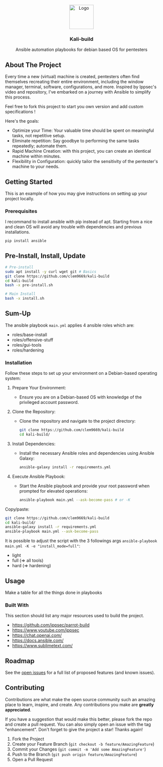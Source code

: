 <!-- PROJECT LOGO -->
<br />
<div align="center">
  <a href="https://github.com/clem9669/kali-build">
    <img src="https://upload.wikimedia.org/wikipedia/commons/2/24/Ansible_logo.svg" alt="Logo" width="80" height="80">
  </a>

  <h3 align="center">Kali-build</h3>

  <p align="center">
    Ansible automation playbooks for debian based OS for pentesters
    <br>
  </p>
</div>
  
<!-- ABOUT THE PROJECT -->
## About The Project

Every time a new (virtual) machine is created, pentesters often find themselves recreating their entire environment, including the window manager, terminal, software, configurations, and more. 
Inspired by Ippsec's video and repository, I've embarked on a journey with Ansible to simplify this process.

Feel free to fork this project to start you own version and add custom specifications ! 

Here's the goals:
* Optimize your Time: Your valuable time should be spent on meaningful tasks, not repetitive setup.
* Eliminate repetition: Say goodbye to performing the same tasks repeatedly; automate them.
* Rapid Machine Creation: with this project, you can create an identical machine within minutes.
* Flexibility in Configuration: quickly tailor the sensitivity of the pentester's machine to your needs.

<!-- GETTING STARTED -->
## Getting Started

This is an example of how you may give instructions on setting up your project locally.

### Prerequisites

I recommand to install ansible with pip instead of apt.
Starting from a nice and clean OS will avoid any trouble with dependencies and previous installations.

```sh
pip install ansible
```

## Pre-Install, Install, Update

```bash
# Pre-install
sudo apt install -y curl wget git # Basics
git clone https://github.com/clem9669/kali-build
cd kali-build
bash -x pre-install.sh

# Main Install
bash -x install.sh

```

## Sum-Up

The ansible playbook `main.yml` applies 4 ansible roles which are:

- roles/base-install
- roles/offensive-stuff
- roles/gui-tools
- roles/hardening

### Installation

Follow these steps to set up your environment on a Debian-based operating system:

1. Prepare Your Environment:
    * Ensure you are on a Debian-based OS with knowledge of the privileged account password.

2. Clone the Repository:
    * Clone the repository and navigate to the project directory:

        ```sh
        git clone https://github.com/clem9669/kali-build
        cd kali-build/
        ```

3. Install Dependencies:
    * Install the necessary Ansible roles and dependencies using Ansible Galaxy:

        ```sh
        ansible-galaxy install -r requirements.yml
        ```

4. Execute Ansible Playbook:
    * Start the Ansible playbook and provide your root password when prompted for elevated operations:

        ```sh
        ansible-playbook main.yml --ask-become-pass # or -K
        ```

Copy/paste:
```sh
git clone https://github.com/clem9669/kali-build
cd kali-build/
ansible-galaxy install -r requirements.yml
ansible-playbook main.yml --ask-become-pass
```

It is possible to adjust the script with the 3 followings args `ansible-playbook main.yml -K -e "install_mode=full"`:
- light
- full (=> all tools)
- hard (=> hardening)

<!-- USAGE EXAMPLES -->
## Usage

Make a table for all the things done in playbooks


### Built With

This section should list any major resources used to build the project. 

* https://github.com/ippsec/parrot-build
* https://www.youtube.com/ippsec
* https://chat.openai.com/
* https://docs.ansible.com/
* https://www.sublimetext.com/

<!-- ROADMAP -->
## Roadmap

See the [open issues](https://github.com/clem9669/kali-build/issues) for a full list of proposed features (and known issues).


<!-- CONTRIBUTING -->
## Contributing

Contributions are what make the open source community such an amazing place to learn, inspire, and create. Any contributions you make are **greatly appreciated**.

If you have a suggestion that would make this better, please fork the repo and create a pull request. You can also simply open an issue with the tag "enhancement".
Don't forget to give the project a star! Thanks again!

1. Fork the Project
2. Create your Feature Branch (`git checkout -b feature/AmazingFeature`)
3. Commit your Changes (`git commit -m 'Add some AmazingFeature'`)
4. Push to the Branch (`git push origin feature/AmazingFeature`)
5. Open a Pull Request
